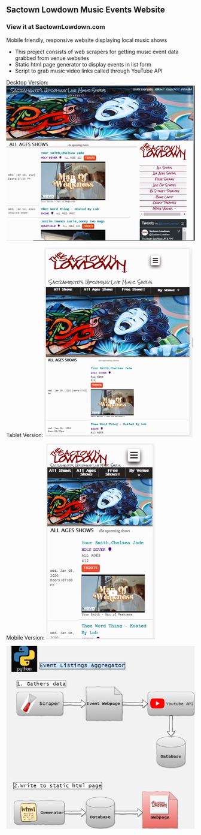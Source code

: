 ## Sactown Lowdown Music Events Website
### View it at SactownLowdown.com
Mobile friendly, responsive website displaying local music shows
- This project consists of  web scrapers for getting music event data grabbed from venue websites
- Static html page generator to display events in list form
- Script to grab music video links called through YouTube API

Desktop Version:
![enter image description here](https://github.com/Deserlo/Events-with-Youtube-aggregator/blob/master/stlddesktopcapture.PNG)

Tablet Version:
![enter image description here](https://github.com/Deserlo/Events-with-Youtube-aggregator/blob/master/stldtabletcapture.PNG)

Mobile Version:
![enter image description here](https://github.com/Deserlo/Events-with-Youtube-aggregator/blob/master/stldmobilecapture.PNG)


![Diagram](https://github.com/Deserlo/Events-with-Youtube-aggregator/blob/master/Stld.png)

